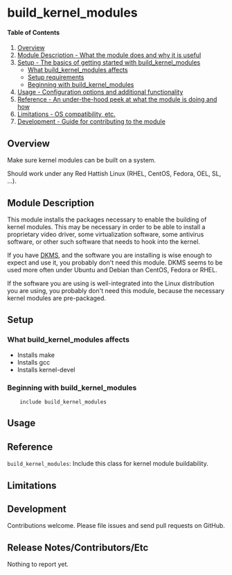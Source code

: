 # build_kernel_modules

#### Table of Contents

1. [Overview](#overview)
2. [Module Description - What the module does and why it is useful](#module-description)
3. [Setup - The basics of getting started with build_kernel_modules](#setup)
    * [What build_kernel_modules affects](#what-build_kernel_modules-affects)
    * [Setup requirements](#setup-requirements)
    * [Beginning with build_kernel_modules](#beginning-with-build_kernel_modules)
4. [Usage - Configuration options and additional functionality](#usage)
5. [Reference - An under-the-hood peek at what the module is doing and how](#reference)
5. [Limitations - OS compatibility, etc.](#limitations)
6. [Development - Guide for contributing to the module](#development)

## Overview

Make sure kernel modules can be built on a system.

Should work under any Red Hattish Linux (RHEL, CentOS, Fedora, OEL,
SL, ...).


## Module Description

This module installs the packages necessary to enable the building of
kernel modules. This may be necessary in order to be able to install a
proprietary video driver, some virtualization software, some antivirus
software, or other such software that needs to hook into the kernel.

If you have
[DKMS](https://en.wikipedia.org/wiki/Dynamic_Kernel_Module_Support),
and the software you are installing is wise enough to expect and use
it, you probably don't need this module. DKMS seems to be used more
often under Ubuntu and Debian than CentOS, Fedora or RHEL.

If the software you are using is well-integrated into the Linux
distribution you are using, you probably don't need this module,
because the necessary kernel modules are pre-packaged.


## Setup

### What build_kernel_modules affects

* Installs make
* Installs gcc
* Installs kernel-devel

### Beginning with build_kernel_modules

```
    include build_kernel_modules
```

## Usage


## Reference

`build_kernel_modules`: Include this class for kernel module buildability.

## Limitations



## Development

Contributions welcome. Please file issues and send pull requests on GitHub.


## Release Notes/Contributors/Etc

Nothing to report yet.
